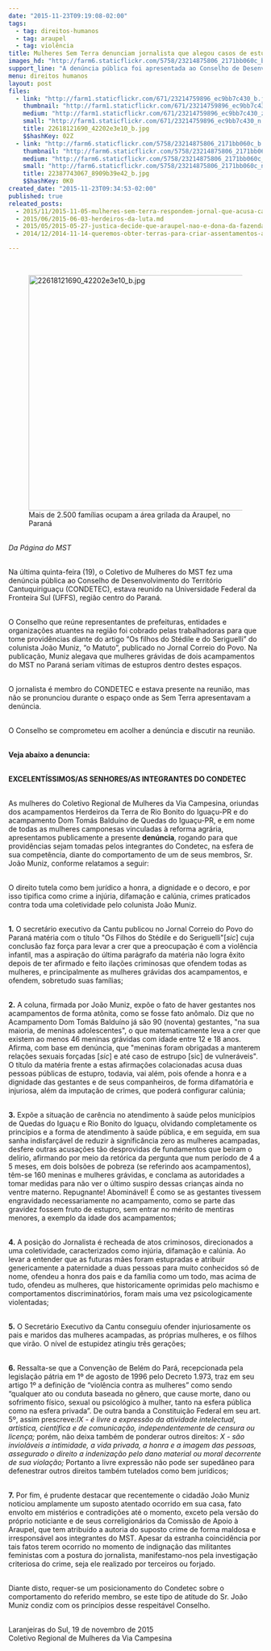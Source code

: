 ```yaml
---
date: "2015-11-23T09:19:08-02:00"
tags:
  - tag: direitos-humanos
  - tag: araupel
  - tag: violência
title: Mulheres Sem Terra denunciam jornalista que alegou casos de estupros em acampamentos do MST
images_hd: "http://farm6.staticflickr.com/5758/23214875806_2171bb060c_b.jpg"
support_line: "A denúncia pública foi apresentada ao Conselho de Desenvolvimento do Território Cantuquiriguaçu (CONDETEC), que estava reunido na Universidade Federal da Fronteira Sul (UFFS), região centro do Paraná."
menu: direitos humanos
layout: post
files:
  - link: "http://farm1.staticflickr.com/671/23214759896_ec9bb7c430_b.jpg"
    thumbnail: "http://farm1.staticflickr.com/671/23214759896_ec9bb7c430_t.jpg"
    medium: "http://farm1.staticflickr.com/671/23214759896_ec9bb7c430_z.jpg"
    small: "http://farm1.staticflickr.com/671/23214759896_ec9bb7c430_n.jpg"
    title: 22618121690_42202e3e10_b.jpg
    $$hashKey: 02Z
  - link: "http://farm6.staticflickr.com/5758/23214875806_2171bb060c_b.jpg"
    thumbnail: "http://farm6.staticflickr.com/5758/23214875806_2171bb060c_t.jpg"
    medium: "http://farm6.staticflickr.com/5758/23214875806_2171bb060c_z.jpg"
    small: "http://farm6.staticflickr.com/5758/23214875806_2171bb060c_n.jpg"
    title: 22387743067_8909b39e42_b.jpg
    $$hashKey: 0K0
created_date: "2015-11-23T09:34:53-02:00"
published: true
releated_posts:
  - 2015/11/2015-11-05-mulheres-sem-terra-respondem-jornal-que-acusa-casos-de-estupros-em-acampamentos-do-mst.md
  - 2015/06/2015-06-03-herdeiros-da-luta.md
  - 2015/05/2015-05-27-justica-decide-que-araupel-nao-e-dona-da-fazenda-rio-das-cobras.md
  - 2014/12/2014-11-14-queremos-obter-terras-para-criar-assentamentos-agroecologiocos.md

---
```

<p class="p1">&nbsp;</p>

<figure class="image"><img alt="22618121690_42202e3e10_b.jpg" height="466" src="http://farm1.staticflickr.com/671/23214759896_ec9bb7c430_b.jpg" width="700" />
<figcaption>Mais de 2.500 fam&iacute;lias ocupam a &aacute;rea grilada da Araupel, no Paran&aacute;</figcaption>
</figure>

<p class="p1"><br />
<em>Da P&aacute;gina do MST</em></p>

<p class="p1"><br />
Na &uacute;ltima&nbsp;quinta-feira (19), o Coletivo de Mulheres do MST fez uma den&uacute;ncia p&uacute;blica ao Conselho de Desenvolvimento do Territ&oacute;rio Cantuquirigua&ccedil;u (CONDETEC), estava reunido na Universidade Federal da Fronteira Sul (UFFS), regi&atilde;o centro do Paran&aacute;.</p>

<p class="p7"><br />
O Conselho que re&uacute;ne representantes de prefeituras, entidades e organiza&ccedil;&otilde;es atuantes na regi&atilde;o foi cobrado pelas trabalhadoras para que tome provid&ecirc;ncias diante do artigo &ldquo;Os filhos do St&eacute;dile e do Seriguelli&rdquo; do colunista Jo&atilde;o Muniz, &ldquo;o Matuto&rdquo;, publicado no Jornal Correio do Povo. Na publica&ccedil;&atilde;o, Muniz alegava que mulheres gr&aacute;vidas de dois acampamentos do MST no Paran&aacute; seriam v&iacute;timas de estupros dentro destes espa&ccedil;os.</p>

<p class="p7"><br />
O jornalista &eacute; membro do CONDETEC e estava presente na reuni&atilde;o, mas n&atilde;o se pronunciou durante o espa&ccedil;o onde as Sem Terra apresentavam a den&uacute;ncia.</p>

<p class="p4"><br />
O Conselho se comprometeu em acolher a den&uacute;ncia e discutir na reuni&atilde;o.</p>

<p class="p5"><br />
<strong>Veja abaixo a denuncia:</strong></p>

<p class="p5"><br />
<b>EXCELENT&Iacute;SSIMOS/AS SENHORES/AS INTEGRANTES DO CONDETEC</b></p>

<p class="p5"><br />
As mulheres do Coletivo Regional de Mulheres da Via Campesina, oriundas dos acampamentos Herdeiros da Terra de Rio Bonito do Igua&ccedil;u-PR e do acampamento Dom Tom&aacute;s Baldu&iacute;no de Quedas do Igua&ccedil;u-PR, e em nome de todas as mulheres camponesas vinculadas &agrave; reforma agr&aacute;ria, apresentamos publicamente a presente <b>den&uacute;ncia</b>, rogando para que provid&ecirc;ncias sejam tomadas pelos integrantes do Condetec, na esfera de sua compet&ecirc;ncia, diante do comportamento de um de seus membros, Sr. Jo&atilde;o Muniz, conforme relatamos a seguir:&nbsp;&nbsp; &nbsp;</p>

<p class="p5"><br />
O direito tutela como bem jur&iacute;dico a honra, a dignidade e o decoro, e por isso tipifica como crime a inj&uacute;ria, difama&ccedil;&atilde;o e cal&uacute;nia, crimes praticados contra toda uma coletividade pelo colunista Jo&atilde;o Muniz.</p>

<p class="p5"><br />
<b>1.</b> O secret&aacute;rio executivo da Cantu publicou no Jornal Correio do Povo do Paran&aacute; mat&eacute;ria com o t&iacute;tulo &quot;Os Filhos do St&eacute;dile e do Seriguelli&quot;[<i>sic</i>] cuja conclus&atilde;o faz for&ccedil;a para levar a crer que a preocupa&ccedil;&atilde;o &eacute; com a viol&ecirc;ncia infantil, mas a aspira&ccedil;&atilde;o do &uacute;ltima par&aacute;grafo da mat&eacute;ria n&atilde;o logra &ecirc;xito depois de ter afirmado e feito ila&ccedil;&otilde;es criminosas que ofendem todas as mulheres, e principalmente as mulheres gr&aacute;vidas dos acampamentos, e ofendem, sobretudo suas fam&iacute;lias;</p>

<p class="p5"><br />
<b>2.</b> A coluna, firmada por Jo&atilde;o Muniz, exp&otilde;e o fato de haver gestantes nos acampamentos de forma at&ocirc;nita, como se fosse fato an&ocirc;malo. Diz que no Acampamento Dom Tom&aacute;s Baldu&iacute;no j&aacute; s&atilde;o 90 (noventa) gestantes, &quot;na sua maioria, de meninas adolescentes&quot;, o que matematicamente leva a crer que existem ao menos 46 meninas gr&aacute;vidas com idade entre 12 e 18 anos. Afirma, com base em den&uacute;ncia, que &quot;meninas foram obrigadas a manterem rela&ccedil;&otilde;es sexuais for&ccedil;adas [<i>sic</i>] e at&eacute; caso de estrupo [sic] de vulner&aacute;veis&quot;. O t&iacute;tulo da mat&eacute;ria frente a estas afirma&ccedil;&otilde;es colacionadas acusa duas pessoas p&uacute;blicas de estupro, todavia, vai al&eacute;m, pois ofende a honra e a dignidade das gestantes e de seus companheiros, de forma difamat&oacute;ria e injuriosa, al&eacute;m da imputa&ccedil;&atilde;o de crimes, que poder&aacute; configurar cal&uacute;nia;</p>

<p class="p5"><br />
<b>3.</b> Exp&otilde;e a situa&ccedil;&atilde;o de car&ecirc;ncia no atendimento &agrave; sa&uacute;de pelos munic&iacute;pios de Quedas do Igua&ccedil;u e Rio Bonito do Igua&ccedil;u, olvidando completamente os princ&iacute;pios e a forma de atendimento &agrave; sa&uacute;de p&uacute;blica, e em seguida, em sua sanha indisfar&ccedil;&aacute;vel de reduzir &agrave; signific&acirc;ncia zero as mulheres acampadas, desfere outras acusa&ccedil;&otilde;es t&atilde;o desprovidas de fundamentos que beiram o del&iacute;rio, afirmando por meio da ret&oacute;rica da pergunta que num per&iacute;odo de 4 a 5 meses, em dois bols&otilde;es de pobreza (se referindo aos acampamentos), t&ecirc;m-se 160 meninas e mulheres gr&aacute;vidas, e conclama as autoridades a tomar medidas para n&atilde;o ver o &uacute;ltimo suspiro dessas crian&ccedil;as ainda no ventre materno. Repugnante! Abomin&aacute;vel! &Eacute; como se as gestantes tivessem engravidado necessariamente no acampamento, como se parte das gravidez fossem fruto de estupro, sem entrar no m&eacute;rito de mentiras menores, a exemplo da idade dos acampamentos;</p>

<p class="p5"><br />
<b>4.</b> A posi&ccedil;&atilde;o do Jornalista &eacute; recheada de atos criminosos, direcionados a uma coletividade, caracterizados como inj&uacute;ria, difama&ccedil;&atilde;o e cal&uacute;nia. Ao levar a entender que as futuras m&atilde;es foram estupradas e atribuir genericamente a paternidade a duas pessoas para muito conhecidos s&oacute; de nome, ofendeu a honra dos pais e da fam&iacute;lia como um todo, mas acima de tudo, ofendeu as mulheres, que historicamente oprimidas pelo machismo e comportamentos discriminat&oacute;rios, foram mais uma vez psicologicamente violentadas;</p>

<p class="p5"><br />
<b>5.</b> O Secret&aacute;rio Executivo da Cantu conseguiu ofender injuriosamente os pais e maridos das mulheres acampadas, as pr&oacute;prias mulheres, e os filhos que vir&atilde;o. O n&iacute;vel de estupidez atingiu tr&ecirc;s gera&ccedil;&otilde;es;</p>

<p class="p5"><br />
<b>6.</b> Ressalta-se que a Conven&ccedil;&atilde;o de Bel&eacute;m do Par&aacute;, recepcionada pela legisla&ccedil;&atilde;o p&aacute;tria em 1&ordm; de agosto de 1996 pelo Decreto 1.973, traz em seu artigo 1&ordm; a defini&ccedil;&atilde;o de &ldquo;viol&ecirc;ncia contra as mulheres&rdquo; como sendo &ldquo;qualquer ato ou conduta baseada no g&ecirc;nero, que cause morte, dano ou sofrimento f&iacute;sico, sexual ou psicol&oacute;gico &agrave; mulher, tanto na esfera p&uacute;blica como na esfera privada&rdquo;. De outra banda a Constitui&ccedil;&atilde;o Federal em seu art. 5&ordm;, assim prescreve:<i>IX - &eacute; livre a express&atilde;o da atividade intelectual, art&iacute;stica, cient&iacute;fica e de comunica&ccedil;&atilde;o, independentemente de censura ou licen&ccedil;a; </i>por&eacute;m, n&atilde;o deixa tamb&eacute;m de ponderar outros direitos: <i>X - s&atilde;o inviol&aacute;veis a intimidade, a vida privada, a honra e a imagem das pessoas, assegurado o direito a indeniza&ccedil;&atilde;o pelo dano material ou moral decorrente de sua viola&ccedil;&atilde;o; </i>Portanto a livre express&atilde;o n&atilde;o pode ser suped&acirc;neo para defenestrar outros direitos tamb&eacute;m tutelados como bem jur&iacute;dicos;</p>

<p class="p5"><br />
<b>7.</b> Por fim, &eacute; prudente destacar que recentemente o cidad&atilde;o Jo&atilde;o Muniz noticiou amplamente um suposto atentado ocorrido em sua casa, fato envolto em mist&eacute;rios e contradi&ccedil;&otilde;es at&eacute; o momento, exceto pela vers&atilde;o do pr&oacute;prio noticiante e de seus correligion&aacute;rios da Comiss&atilde;o de Apoio &agrave; Araupel, que tem atribu&iacute;do a autoria do suposto crime de forma maldosa e irrespons&aacute;vel aos integrantes do MST. Apesar da estranha coincid&ecirc;ncia por tais fatos terem ocorrido no momento de indigna&ccedil;&atilde;o das militantes feministas com a postura do jornalista, manifestamo-nos pela investiga&ccedil;&atilde;o criteriosa do crime, seja ele realizado por terceiros ou forjado.</p>

<p class="p5"><br />
Diante disto, requer-se um posicionamento do Condetec sobre o comportamento do referido membro, se este tipo de atitude do Sr. Jo&atilde;o Muniz condiz com os princ&iacute;pios desse respeit&aacute;vel Conselho.</p>

<p class="p8"><br />
Laranjeiras do Sul, 19 de novembro de 2015<br />
Coletivo Regional de Mulheres da Via Campesina</p>
